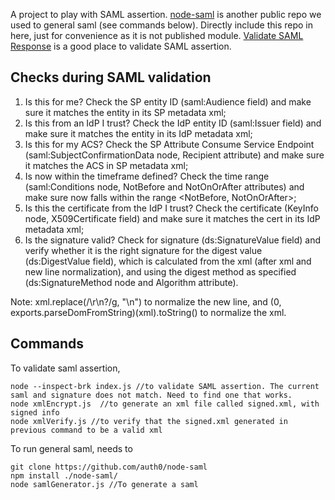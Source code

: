 A project to play with SAML assertion. [node-saml](https://github.com/auth0/node-saml) is another public repo we used to general saml (see commands below). Directly include this repo in here, just for convenience as it is not published module. [Validate SAML Response](https://www.samltool.com/validate_response.php) is a good place to validate SAML assertion. 

## Checks during SAML validation

1) Is this for me? Check the SP entity ID (saml:Audience field) and make sure it matches the entity in its SP metadata xml; 
2) Is this from an IdP I trust? Check the IdP entity ID (saml:Issuer field) and make sure it matches the entity in its IdP metadata xml;
3) Is this for my ACS? Check the SP Attribute Consume Service Endpoint (saml:SubjectConfirmationData node, Recipient attribute) and make sure it matches the ACS in SP metadata xml; 
4) Is now within the timeframe defined? Check the time range (saml:Conditions node, NotBefore and NotOnOrAfter attributes) and make sure now falls within the range <NotBefore, NotOnOrAfter>;
5) Is this the certificate from the IdP I trust? Check the certificate (KeyInfo node, X509Certificate field) and make sure it matches the cert in its IdP metadata xml; 
6) Is the signature valid? Check for signature (ds:SignatureValue field) and verify whether it is the right signature for the digest value (ds:DigestValue field), which is calculated from the xml (after xml and new line normalization), and using the digest method as specified (ds:SignatureMethod node and Algorithm attribute). 


Note: xml.replace(/\r\n?/g, "\n") to normalize the new line, and (0, exports.parseDomFromString)(xml).toString() to normalize the xml. 


## Commands

To validate saml assertion, 
```
node --inspect-brk index.js //to validate SAML assertion. The current saml and signature does not match. Need to find one that works. 
node xmlEncrypt.js  //to generate an xml file called signed.xml, with signed info 
node xmlVerify.js //to verify that the signed.xml generated in previous command to be a valid xml
```

To run general saml, needs to 

```
git clone https://github.com/auth0/node-saml
npm install ./node-saml/
node samlGenerator.js //To generate a saml
```
